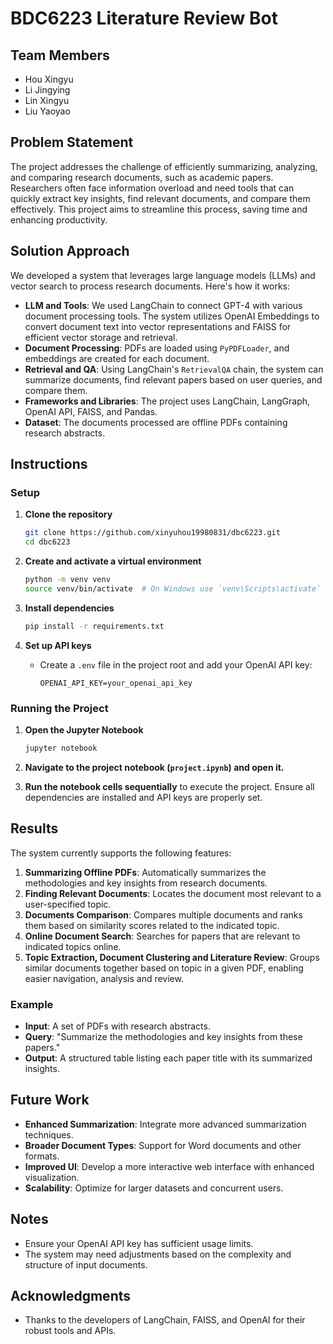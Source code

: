 # BDC6223 Literature Review Bot

## Team Members
- Hou Xingyu
- Li Jingying
- Lin Xingyu
- Liu Yaoyao

## Problem Statement

The project addresses the challenge of efficiently summarizing, analyzing, and comparing research documents, such as academic papers. Researchers often face information overload and need tools that can quickly extract key insights, find relevant documents, and compare them effectively. This project aims to streamline this process, saving time and enhancing productivity.

## Solution Approach

We developed a system that leverages large language models (LLMs) and vector search to process research documents. Here's how it works:

- **LLM and Tools**: We used LangChain to connect GPT-4 with various document processing tools. The system utilizes OpenAI Embeddings to convert document text into vector representations and FAISS for efficient vector storage and retrieval.
- **Document Processing**: PDFs are loaded using `PyPDFLoader`, and embeddings are created for each document.
- **Retrieval and QA**: Using LangChain's `RetrievalQA` chain, the system can summarize documents, find relevant papers based on user queries, and compare them.
- **Frameworks and Libraries**: The project uses LangChain, LangGraph, OpenAI API, FAISS, and Pandas.
- **Dataset**: The documents processed are offline PDFs containing research abstracts.

## Instructions

### Setup

1. **Clone the repository**
   ```bash
   git clone https://github.com/xinyuhou19980831/dbc6223.git
   cd dbc6223
   ```

2. **Create and activate a virtual environment**
   ```bash
   python -m venv venv
   source venv/bin/activate  # On Windows use `venv\Scripts\activate`
   ```

3. **Install dependencies**
   ```bash
   pip install -r requirements.txt
   ```

4. **Set up API keys**
   - Create a `.env` file in the project root and add your OpenAI API key:
     ```env
     OPENAI_API_KEY=your_openai_api_key
     ```

### Running the Project

1. **Open the Jupyter Notebook**
   ```bash
   jupyter notebook
   ```

2. **Navigate to the project notebook (`project.ipynb`) and open it.**

3. **Run the notebook cells sequentially** to execute the project. Ensure all dependencies are installed and API keys are properly set.


## Results

The system currently supports the following features:

1. **Summarizing Offline PDFs**: Automatically summarizes the methodologies and key insights from research documents.
2. **Finding Relevant Documents**: Locates the document most relevant to a user-specified topic.
3. **Documents Comparison**: Compares multiple documents and ranks them based on similarity scores related to the indicated topic.
4. **Online Document Search**: Searches for papers that are relevant to indicated topics online.
5. **Topic Extraction, Document Clustering and Literature Review**: Groups similar documents together based on topic in a given PDF, enabling easier navigation, analysis and review.

### Example

- **Input**: A set of PDFs with research abstracts.
- **Query**: "Summarize the methodologies and key insights from these papers."
- **Output**: A structured table listing each paper title with its summarized insights.

## Future Work

- **Enhanced Summarization**: Integrate more advanced summarization techniques.
- **Broader Document Types**: Support for Word documents and other formats.
- **Improved UI**: Develop a more interactive web interface with enhanced visualization.
- **Scalability**: Optimize for larger datasets and concurrent users.

## Notes

- Ensure your OpenAI API key has sufficient usage limits.
- The system may need adjustments based on the complexity and structure of input documents.

## Acknowledgments

- Thanks to the developers of LangChain, FAISS, and OpenAI for their robust tools and APIs.
